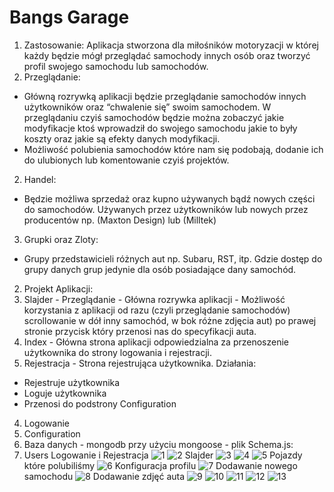 # Bangs Garage
1. Zastosowanie: 
Aplikacja stworzona dla miłośników motoryzacji w której każdy będzie mógł przeglądać samochody innych osób oraz tworzyć profil swojego samochodu lub samochodów. 
1. Przeglądanie: 
* Główną rozrywką aplikacji będzie przeglądanie samochodów innych użytkowników oraz “chwalenie się” swoim samochodem. W przeglądaniu czyiś samochodów będzie można zobaczyć jakie modyfikacje ktoś wprowadził do swojego samochodu jakie to były koszty oraz jakie są efekty danych modyfikacji.
* Możliwość polubienia samochodów które nam się podobają, dodanie ich do ulubionych lub komentowanie czyiś projektów.
2. Handel: 
* Będzie możliwa sprzedaż oraz kupno używanych bądź nowych części do samochodów. Używanych przez użytkowników lub nowych przez producentów np. (Maxton Design) lub (Milltek)
3. Grupki oraz Zloty: 
* Grupy przedstawicieli różnych aut np. Subaru, RST, itp.
Gdzie dostęp do grupy danych grup jedynie dla osób posiadające dany samochód.
2. Projekt Aplikacji: 
1. Slajder - Przeglądanie - Główna rozrywka aplikacji - Możliwość korzystania z aplikacji od razu (czyli przeglądanie samochodów) scrollowanie w dół inny samochód, w bok różne zdjęcia aut) po prawej stronie przycisk który przenosi nas do specyfikacji auta.
2. Index - Główna strona aplikacji odpowiedzialna za przenoszenie użytkownika do strony logowania i rejestracji.
3. Rejestracja - Strona rejestrująca użytkownika. 
Działania: 
* Rejestruje użytkownika 
* Loguje użytkownika
* Przenosi do podstrony Configuration
4. Logowanie
5. Configuration
6. Baza danych - mongodb przy użyciu mongoose - plik Schema.js: 
7. Users
  Logowanie i Rejestracja
![1](https://github.com/Szyplc/BangsGarage/assets/62036365/cede6ebd-edf5-44fc-b1fc-eacc644f3eec)
![2](https://github.com/Szyplc/BangsGarage/assets/62036365/c95ad20e-0f8f-428c-92a1-7948987f3066)
  Slajder
![3](https://github.com/Szyplc/BangsGarage/assets/62036365/d8e31b76-cd9f-4b44-b801-05d4faedccc4)
![4](https://github.com/Szyplc/BangsGarage/assets/62036365/8c6d719e-6177-4d82-8880-a8dace5313fe)
![5](https://github.com/Szyplc/BangsGarage/assets/62036365/9144a813-5cb2-4111-8626-e62c87831661)
  Pojazdy które polubiliśmy
![6](https://github.com/Szyplc/BangsGarage/assets/62036365/035b3048-4069-44c0-a3d0-76e5f4a73269)
  Konfiguracja profilu
![7](https://github.com/Szyplc/BangsGarage/assets/62036365/fbb6eeed-39e9-440a-8569-66328af92402)
  Dodawanie nowego samochodu
![8](https://github.com/Szyplc/BangsGarage/assets/62036365/19fd0c9f-19d3-4f8d-b0cf-3ca6b4b53a09)
  Dodawanie zdjęć auta
![9](https://github.com/Szyplc/BangsGarage/assets/62036365/d5b46292-f43a-4abc-926a-c5d4c5cb5d32)
![10](https://github.com/Szyplc/BangsGarage/assets/62036365/95f1cf07-9cdb-4720-bdef-592a3531bd54)
![11](https://github.com/Szyplc/BangsGarage/assets/62036365/20ed0e46-4840-498e-b484-40200075226a)
![12](https://github.com/Szyplc/BangsGarage/assets/62036365/e6587c01-e331-41ae-abfd-f07f46e7aab1)
![13](https://github.com/Szyplc/BangsGarage/assets/62036365/deadeab8-5006-45bc-a57a-4bd35d6dda62)
